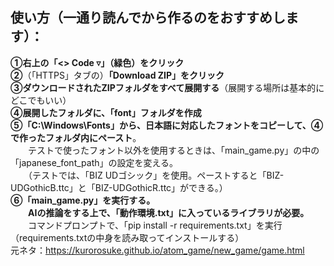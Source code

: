 ## 使い方（一通り読んでから作るのをおすすめします）：  
  
**➀右上の「<> Code ▿」（緑色）をクリック**  
**➁**（「HTTPS」タブの）**「Download ZIP」をクリック**  
**➂ダウンロードされたZIPフォルダをすべて展開する**（展開する場所は基本的にどこでもいい）  
**➃展開したフォルダに、「font」フォルダを作成**  
**➄「C:\Windows\Fonts」から、日本語に対応したフォントをコピーして、➃で作ったフォルダ内にペースト**。  
　　テストで使ったフォント以外を使用するときは、「main_game.py」の中の「japanese_font_path」の設定を変える。  
　　（テストでは、「BIZ UDゴシック」を使用。ペーストすると「BIZ-UDGothicB.ttc」と「BIZ-UDGothicR.ttc」ができる。）  
**➅「main_game.py」を実行する。**  
　　**AIの推論をする上で、「動作環境.txt」に入っているライブラリが必要。**  
　　コマンドプロンプトで、「pip install -r requirements.txt」を実行（requirements.txtの中身を読み取ってインストールする）  
元ネタ：https://kurorosuke.github.io/atom_game/new_game/game.html
